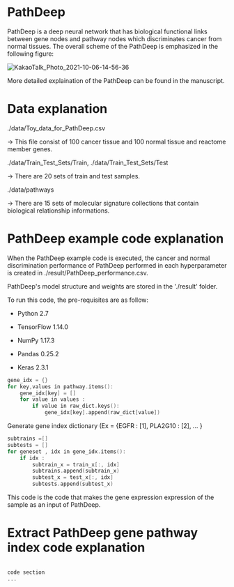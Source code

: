 # PathDeep

PathDeep is a deep neural network that has biological functional links between gene nodes and pathway nodes which discriminates cancer from normal tissues. The overall scheme of the PathDeep is emphasized in the following figure:


![KakaoTalk_Photo_2021-10-06-14-56-36](https://user-images.githubusercontent.com/51738181/136148176-e36081df-fff0-407b-a564-33ca455b3e0a.png)



More detailed explaination of the PathDeep can be found in the manuscript. 

 

# Data explanation

./data/Toy_data_for_PathDeep.csv

-> This file consist of 100 cancer tissue and 100 normal tissue and reactome member genes.

./data/Train_Test_Sets/Train, ./data/Train_Test_Sets/Test

-> There are 20 sets of train and test samples.

./data/pathways

-> There are 15 sets of molecular signature collections that contain biological relationship informations.

# PathDeep example code explanation 
 
When the PathDeep example code is executed, the cancer and normal discrimination performance of PathDeep performed in each hyperparameter is created in ./result/PathDeep_performance.csv.

PathDeep's model structure and weights are stored in the './result' folder.

To run this code, the pre-requisites are as follow: 

- Python 2.7

- TensorFlow 1.14.0

- NumPy 1.17.3

- Pandas 0.25.2

- Keras 2.3.1



```c
gene_idx = {}
for key,values in pathway.items():
    gene_idx[key] = []
    for value in values : 
        if value in raw_dict.keys():
            gene_idx[key].append(raw_dict[value])
```

Generate gene index dictionary (Ex = {EGFR : [1], PLA2G10 : [2], ... } 




```c
subtrains =[]
subtests = []
for geneset , idx in gene_idx.items():
    if idx :
        subtrain_x = train_x[:, idx]
        subtrains.append(subtrain_x)
        subtest_x = test_x[:, idx]
        subtests.append(subtest_x)

```

This code is the code that makes the gene expression expression of the sample as an input of PathDeep.


# Extract PathDeep gene pathway index code explanation


```c

code section
...


```
